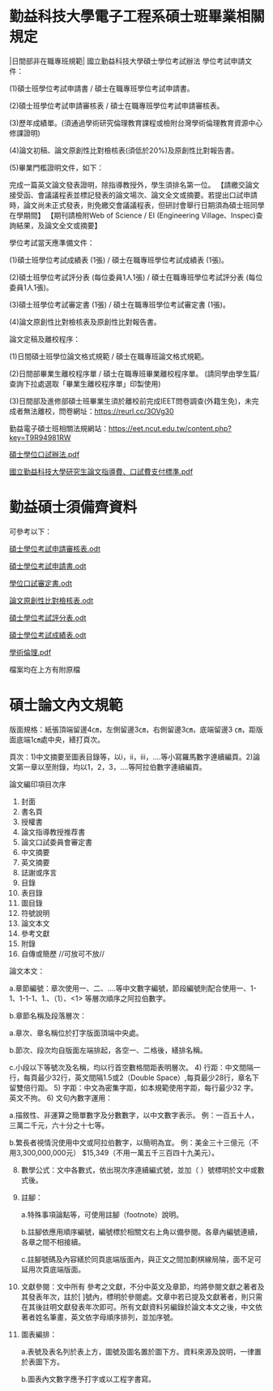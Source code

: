 # 勤益科技大學電子工程系碩士班畢業相關規定
|日間部非在職專班規範|
國立勤益科技大學碩士學位考試辦法
學位考試申請文件：

(1)碩士班學位考試申請書 / 碩士在職專班學位考試申請書。

(2)碩士班學位考試申請審核表 / 碩士在職專班學位考試申請審核表。

(3)歷年成績單。(須通過學術研究倫理教育課程或檢附台灣學術倫理教育資源中心修課證明)

(4)論文初稿、論文原創性比對檢核表(須低於20%)及原創性比對報告書。

(5)畢業門檻證明文件，如下：

完成一篇英文論文發表證明，除指導教授外，學生須排名第一位。
【請繳交論文接受函、會議議程表並標記發表的論文場次、論文全文或摘要。若提出口試申請時，論文尚未正式發表，則免繳交會議議程表，但研討會舉行日期須為碩士班同學在學期間】
【期刊請檢附Web of Science / EI (Engineering Village、Inspec)查詢結果，及論文全文或摘要】


學位考試當天應準備文件：

(1)碩士班學位考試成績表 (1張) / 碩士在職專班學位考試成績表 (1張)。

(2)碩士班學位考試評分表 (每位委員1人1張)  / 碩士在職專班學位考試評分表 (每位委員1人1張)。

(3)碩士班學位考試審定書 (1張)  / 碩士在職專班學位考試審定書 (1張)。

(4)論文原創性比對檢核表及原創性比對報告書。

論文定稿及離校程序：

(1)日間碩士班學位論文格式規範 / 碩士在職專班論文格式規範。

(2)日間部畢業生離校程序單 / 碩士在職專班畢業離校程序單。 (請同學由學生篇/查詢下拉處選取「畢業生離校程序單」印製使用)

(3)日間部及進修部碩士班畢業生須於離校前完成IEET問卷調查(外籍生免)，未完成者無法離校，問卷網址：https://reurl.cc/3OVg30

勤益電子碩士班相關法規網站：https://eet.ncut.edu.tw/content.php?key=T9R94981RW

[碩士學位口試辦法.pdf](https://github.com/user-attachments/files/21156257/default.pdf)

[國立勤益科技大學研究生論文指導費、口試費支付標準.pdf](https://github.com/user-attachments/files/21156112/default.pdf)


# 勤益碩士須備齊資料

可參考以下：

[碩士學位考試申請審核表.odt](https://github.com/user-attachments/files/21155764/default.odt)

[碩士學位考試申請書.odt](https://github.com/user-attachments/files/21155771/default.odt)

[學位口試審定書.odt](https://github.com/user-attachments/files/21155770/default.odt)

[論文原創性比對檢核表.odt](https://github.com/user-attachments/files/21155768/default.odt)

[碩士學位考試評分表.odt](https://github.com/user-attachments/files/21155767/default.odt)

[碩士學位考試成績表.odt](https://github.com/user-attachments/files/21155766/default.odt)

[學術倫理.pdf](https://github.com/user-attachments/files/21155775/default.pdf)

檔案均在上方有附原檔

# 碩士論文內文規範

版面規格：紙張頂端留邊4㎝，左側留邊3㎝，右側留邊3㎝，底端留邊3	㎝，距版面底端1㎝處中央，繕打頁次。

頁次：1)中文摘要至圖表目錄等，以i，ii，iii，....等小寫羅馬數字連續編頁。2)論文第一章以至附錄，均以1，2，3，....等阿拉伯數字連續編頁。

論文編印項目次序
1. 封面
2. 書名頁
3. 授權書
4. 論文指導教授推荐書
5. 論文口試委員會審定書
6. 中文摘要
7. 英文摘要
8. 誌謝或序言
9. 目錄
10. 表目錄
11. 圖目錄
12. 符號說明
13. 論文本文
14. 參考文獻
15. 附錄
16. 自傳或簡歷  //可放可不放//
    
論文本文：

a.章節編號：章次使用一、二、....等中文數字編號，節段編號則配合使用一、1-1、1-1-1、1.、（1）、<1>  等層次順序之阿拉伯數字。

b.章節名稱及段落層次：

   a.章次、章名稱位於打字版面頂端中央處。

   b.節次、段次均自版面左端排起，各空一、二格後，繕排名稱。

   c.小段以下等號次及名稱，均以行首空數格間距表明層次。
4) 行距：中文間隔一行，每頁最少32行，英文間隔1.5或2（Double Space）,每頁最少28行，章名下留雙倍行距。
5) 字距：中文為密集字距，如本規範使用字距，每行最少32 字。英文不拘。
6) 文句內數字運用：

   a.描敘性、非運算之簡單數字及分數數字，以中文數字表示。  例：一百五十人，三萬二千元，六十分之十七等。

   b.繁長者視情況使用中文或阿拉伯數字，以簡明為宜。  例：美金三十三億元（不用3,300,000,000元） $15,349（不用一萬五千三百四十九美元）。
   
8) 數學公式：文中各數式，依出現次序連續編式號，並加（  ）號標明於文中或數式後。
9) 註腳：

   a.特殊事項論點等，可使用註腳（footnote）說明。

   b.註腳依應用順序編號，編號標於相關文右上角以備參閱。各章內編號連續，各章之間不相接續。

   c.註腳號碼及內容繕於同頁底端版面內，與正文之間加劃棋線局陯，面不足可延用次頁底端版面。

11) 文獻參閱：文中所有
參考之文獻，不分中英文及章節，均將參閱文獻之著者及其發表年次，註於[ ]號內，標明於參閱處。文章中若已提及文獻著者，則只需在其後註明文獻發表年次即可。所有文獻資料另編錄於論文本文之後，中文依著者姓名筆畫，英文依字母順序排列，並加序號。
12) 圖表編排：

    a.表號及表名列於表上方，圖號及圖名置於圖下方。資料來源及說明，一律置於表圖下方。

    b.圖表內文數字應予打字或以工程字書寫。
